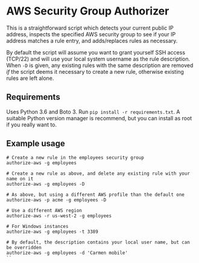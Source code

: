 # AWS Security Group Authorizer

This is a straightforward script which detects your current public IP address, inspects the specified AWS security group to see if your IP address matches a rule entry, and adds/replaces rules as necessary.

By default the script will assume you want to grant yourself SSH access (TCP/22) and will use your local system username as the rule description. When `-D` is given, any existing rules with the same description are removed _if_ the script deems it necessary to create a new rule, otherwise existing rules are left alone.

## Requirements

Uses Python 3.6 and Boto 3. Run `pip install -r requirements.txt`. A suitable Python version manager is recommend, but you can install as root if you really want to.

## Example usage

```
# Create a new rule in the employees security group
authorize-aws -g employees

# Create a new rule as above, and delete any existing rule with your name on it
authorize-aws -g employees -D

# As above, but using a different AWS profile than the default one
authorize-aws -p acme -g employees -D

# Use a different AWS region
authorize-aws -r us-west-2 -g employees

# For Windows instances
authorize-aws -g employees -t 3389

# By default, the description contains your local user name, but can be overridden
authorize-aws -g employees -d 'Carmen mobile'
``

